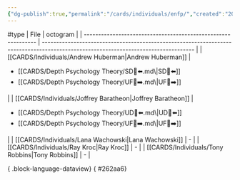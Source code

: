```yaml
---
{"dg-publish":true,"permalink":"/cards/individuals/enfp/","created":"2023-04-29T12:10:17.178+02:00","updated":"2023-05-02T11:09:03.070+02:00"}
---
```


#type
| File                                                          | octogram                                                                                                                            |
| ------------------------------------------------------------- | ----------------------------------------------------------------------------------------------------------------------------------- |
| [[CARDS/Individuals/Andrew Huberman\|Andrew Huberman]]     | <ul><li>[[CARDS/Depth Psychology Theory/SD🤸⬅️.md\\|SD🤸⬅️]]</li><li>[[CARDS/Depth Psychology Theory/UF👤➡️.md\\|UF👤➡️]]</li></ul> |
| [[CARDS/Individuals/Joffrey Baratheon\|Joffrey Baratheon]] | <ul><li>[[CARDS/Depth Psychology Theory/UD👤⬅️.md\\|UD👤⬅️]]</li><li>[[CARDS/Depth Psychology Theory/UF👤➡️.md\\|UF👤➡️]]</li></ul> |
| [[CARDS/Individuals/Lana Wachowski\|Lana Wachowski]]       | \-                                                                                                                                  |
| [[CARDS/Individuals/Ray Kroc\|Ray Kroc]]                   | \-                                                                                                                                  |
| [[CARDS/Individuals/Tony Robbins\|Tony Robbins]]           | \-                                                                                                                                  |

{ .block-language-dataview}
{ #262aa6}


